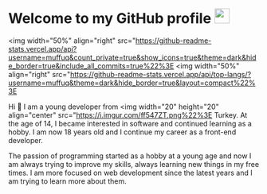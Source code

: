 <h1>Welcome to my GitHub profile <img src="https://media.giphy.com/media/Q7LHmoFwVP6Yc1swZs/giphy.gif" height="30px"></h1>

<img width="50%" align="right" src="https://github-readme-stats.vercel.app/api?username=muffuq&count_private=true&show_icons=true&theme=dark&hide_border=true&include_all_commits=true%22%3E
<img width="50%" align="right" src="https://github-readme-stats.vercel.app/api/top-langs/?username=muffuq&theme=dark&hide_border=true&layout=compact%22%3E

Hi 👋 I am a young developer from <img width="20" height="20" align="center" src="https://i.imgur.com/ff547ZT.png%22%3E Turkey. At the age of 14, I became interested in software and continued learning as a hobby. I am now 18 years old and I continue my career as a front-end developer.

The passion of programming started as a hobby at a young age and now I am always trying to improve my skills, always learning new things in my free times. I am more focused on web development since the latest years and I am trying to learn more about them.
